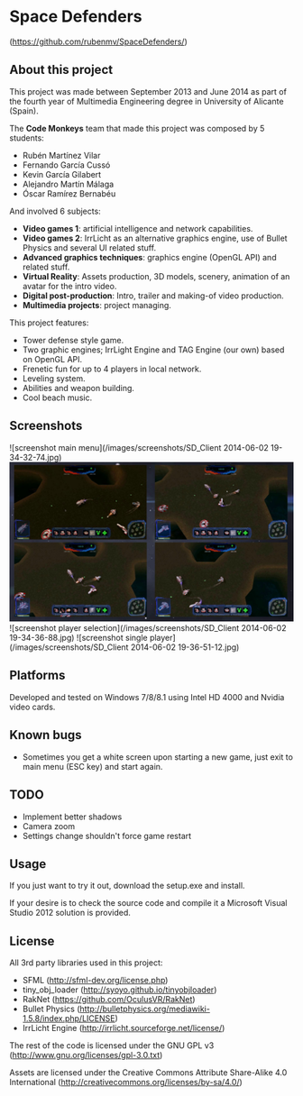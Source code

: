 Space Defenders
===============
(https://github.com/rubenmv/SpaceDefenders/)

About this project
------------------
This project was made between September 2013 and June 2014 as part of the fourth year of Multimedia Engineering degree in University of Alicante (Spain).

The **Code Monkeys** team that made this project was composed by 5 students:
* Rubén Martínez Vilar
* Fernando García Cussó
* Kevin García Gilabert
* Alejandro Martín Málaga
* Óscar Ramírez Bernabéu

And involved 6 subjects:
* **Video games 1**: artificial intelligence and network capabilities.
* **Video games 2**: IrrLicht as an alternative graphics engine, use of Bullet Physics and several UI related stuff.
* **Advanced graphics techniques**: graphics engine (OpenGL API) and related stuff.
* **Virtual Reality**: Assets production, 3D models, scenery, animation of an avatar for the intro video.
* **Digital post-production**: Intro, trailer and making-of video production.
* **Multimedia projects**: project managing.

This project features:
* Tower defense style game.
* Two graphic engines; IrrLight Engine and TAG Engine (our own) based on OpenGL API.
* Frenetic fun for up to 4 players in local network.
* Leveling system.
* Abilities and weapon building.
* Cool beach music.

Screenshots
-----------
![screenshot main menu](/images/screenshots/SD_Client 2014-06-02 19-34-32-74.jpg)
![screenshot multiplayer](/images/screenshots/multijugador.jpg)
![screenshot player selection](/images/screenshots/SD_Client 2014-06-02 19-34-36-88.jpg)
![screenshot single player](/images/screenshots/SD_Client 2014-06-02 19-36-51-12.jpg)

Platforms
---------
Developed and tested on Windows 7/8/8.1 using Intel HD 4000 and Nvidia video cards.

Known bugs
----------
* Sometimes you get a white screen upon starting a new game, just exit to main menu (ESC key) and start again.

TODO
----
* Implement better shadows
* Camera zoom
* Settings change shouldn't force game restart

Usage
-----
If you just want to try it out, download the setup.exe and install.

If your desire is to check the source code and compile it a Microsoft Visual Studio 2012 solution is provided.

License
-------
All 3rd party libraries used in this project:
* SFML (http://sfml-dev.org/license.php)
* tiny_obj_loader (http://syoyo.github.io/tinyobjloader)
* RakNet (https://github.com/OculusVR/RakNet)
* Bullet Physics (http://bulletphysics.org/mediawiki-1.5.8/index.php/LICENSE)
* IrrLicht Engine (http://irrlicht.sourceforge.net/license/)

The rest of the code is licensed under the GNU GPL v3 (http://www.gnu.org/licenses/gpl-3.0.txt)

Assets are licensed under the Creative Commons Attribute Share-Alike 4.0 International (http://creativecommons.org/licenses/by-sa/4.0/)
